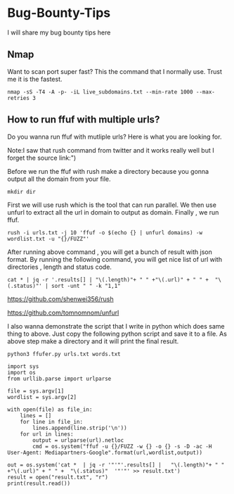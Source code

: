 # Bug-Bounty-Tips
I will share my bug bounty tips here

## Nmap
Want to scan port super fast?
This the command that I normally use. Trust me it is the fastest.
```
nmap -sS -T4 -A -p- -iL live_subdomains.txt --min-rate 1000 --max-retries 3
```

## How to run ffuf with multiple urls?

Do you wanna run ffuf with mutliple urls?
Here is what you are looking for.

Note:I saw that rush command from twitter and it works really well but I forget the source link:")


Before we run the ffuf with rush make a directory because you gonna output all the domain from your file.

```
mkdir dir
```
First we will use rush which is the tool that can run parallel. We then use unfurl to extract all the url in domain to output as domain. Finally , we run ffuf.
```
rush -i urls.txt -j 10 'ffuf -o $(echo {} | unfurl domains) -w wordlist.txt -u "{}/FUZZ"'
```
After running above command , you will get a bunch of result with json format. By running the following command, you will get nice list of url with directories , length and status code.
```
cat * | jq -r '.results[] | "\(.length)"+ " " +"\(.url)" + " " +  "\(.status)"' | sort -unt " " -k "1,1"
```

https://github.com/shenwei356/rush

https://github.com/tomnomnom/unfurl


I also  wanna demonstrate the script that I write in python which does same thing to above.
Just copy the following python script and save it to a file.
As above step make a directory and it will print the final result. 
```
python3 ffufer.py urls.txt words.txt 
```

```
import sys
import os
from urllib.parse import urlparse

file = sys.argv[1]
wordlist = sys.argv[2]

with open(file) as file_in:
    lines = []
    for line in file_in:
        lines.append(line.strip('\n'))
    for url in lines:
    	output = urlparse(url).netloc
    	cmd = os.system("ffuf -u {}/FUZZ -w {} -o {} -s -D -ac -H User-Agent: Mediapartners-Google".format(url,wordlist,output))
    	
out = os.system('cat *  | jq -r '"'"'.results[] |   "\(.length)"+ " " +"\(.url)" + " " +  "\(.status)"  '"'"' >> result.txt')
result = open("result.txt", "r")
print(result.read())
```
